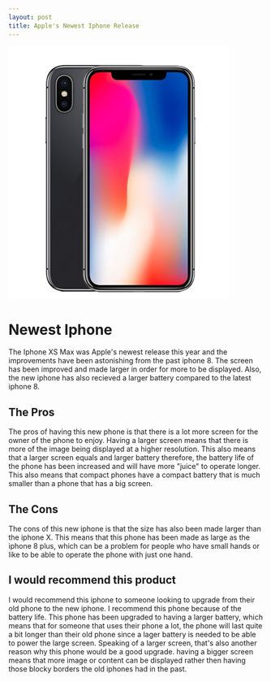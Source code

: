 ```yaml
---
layout: post
title: Apple's Newest Iphone Release
---
```


![Iphone XS Max](/images/item_2226966_123.png)

# Newest Iphone
The Iphone XS Max was Apple's newest release this year and the improvements have been astonishing from the past iphone 8. The screen has been improved and made larger in order for more to be displayed. Also, the new iphone has also recieved a larger battery compared to the latest iphone 8. 

## The Pros
The pros of having this new phone is that there is a lot more screen for the owner of the phone to enjoy. Having a larger screen means that there is more of the image being displayed at a higher resolution. This also means that a larger screen equals and larger battery therefore, the battery life of the phone has been increased and will have more "juice" to operate longer. This also means that compact phones have a compact battery that is much smaller than a phone that has a big screen.

## The Cons
The cons of this new iphone is that the size has also been made larger than the iphone X. This means that this phone has been made as large as the iphone 8 plus, which can be a problem for people who have small hands or like to be able to operate the phone with just one hand. 

## I would recommend this product
I would recommend this iphone to someone looking to upgrade from their old phone to the new iphone. I recommend this phone because of the battery life. This phone has been upgraded to having a larger battery, which means that for someone that uses their phone a lot, the phone will last quite a bit longer than their old phone since a lager battery is needed to be able to power the large screen. Speaking of a larger screen, that's also another reason why this phone would be a good upgrade. having a bigger screen means that more image or content can be displayed rather then having those blocky borders the old iphones had in the past.

